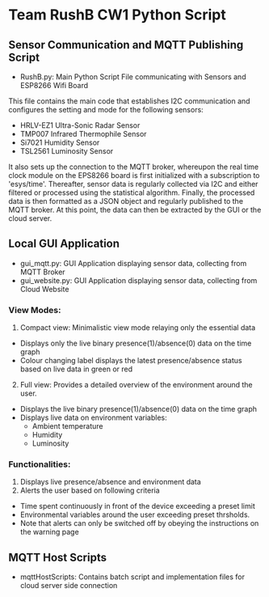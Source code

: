 # Team RushB CW1 Python Script

## Sensor Communication and MQTT Publishing Script
- RushB.py: Main Python Script File communicating with Sensors and ESP8266 Wifi Board 

This file contains the main code that establishes I2C communication and configures the setting and mode for the following sensors:  
+ HRLV-EZ1 Ultra-Sonic Radar Sensor
+ TMP007 Infrared Thermophile Sensor
+ Si7021 Humidity Sensor
+ TSL2561 Luminosity Sensor

It also sets up the connection to the MQTT broker, whereupon the real time clock module on the EPS8266 board is first initialized with a subscription to 'esys/time'. Thereafter, sensor data is regularly collected via I2C and either filtered or processed using the statistical algorithm. Finally, the processed data is then formatted as a JSON object and regularly published to the MQTT broker. At this point, the data can then be extracted by the GUI or the cloud server. 

## Local GUI Application
- gui_mqtt.py: GUI Application displaying sensor data, collecting from MQTT Broker 
- gui_website.py: GUI Application displaying sensor data, collecting from Cloud Website

### View Modes:
1. Compact view: Minimalistic view mode relaying only the essential data
 + Displays only the live binary presence(1)/absence(0) data on the time graph 
 + Colour changing label displays the latest presence/absence status based on live data in green or red
2. Full view: Provides a detailed overview of the environment around the user.
 + Displays the live binary presence(1)/absence(0) data on the time graph
 + Displays live data on environment variables:
    + Ambient temperature
     + Humidity
      + Luminosity
             
### Functionalities:
1. Displays live presence/absence and environment data
2. Alerts the user based on following criteria
 + Time spent continuously in front of the device exceeding a preset limit
 + Environmental variables around the user exceeding preset thrsholds.
 + Note that alerts can only be switched off by obeying the instructions on the warning page

## MQTT Host Scripts 
- mqttHostScripts: Contains batch script and implementation files for cloud server side connection

